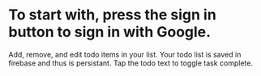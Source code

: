# To start with, press the sign in button to sign in with Google.

Add, remove, and edit todo items in your list.
Your todo list is saved in firebase and thus is persistant.
Tap the todo text to toggle task complete.
